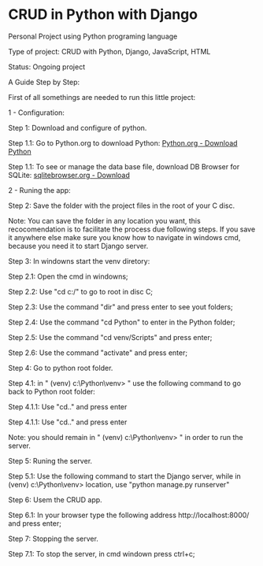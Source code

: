 # CRUD in Python with Django

Personal Project using Python programing language

Type of project: CRUD with Python, Django, JavaScript, HTML

Status: Ongoing project


A Guide Step by Step:

First of all somethings are needed to run this little project:

1 - Configuration:

Step 1: Download and configure of python.
  
 Step 1.1: Go to Python.org to download Python:
    [Python.org - Download Python](https://www.python.org/downloads/)
    
 Step 1.1: To see or manage the data base file, download DB Browser for SQLite:
    [sqlitebrowser.org - Download](https://sqlitebrowser.org/dl/)
 
 2 - Runing the app:

Step 2: Save the folder with the project files in the root of your C disc.

Note: You can save the folder in any location you want, this recocomendation is to facilitate the process due following steps. If you save it anywhere else make sure you know how to navigate in windows cmd, because you need it to start Django server.

Step 3: In windowns start the venv diretory:
  
   Step 2.1: Open the cmd in windowns;
   
   Step 2.2: Use "cd c:/"  to go to root in disc C;
   
   Step 2.3: Use the command "dir" and press enter to see yout folders;
   
   Step 2.4: Use the command "cd Python" to enter in the Python folder;
   
   Step 2.5: Use the command "cd venv/Scripts" and press enter;
   
   Step 2.6: Use the command "activate" and press enter;
   
Step 4: Go to python root folder.

  Step 4.1: in " (venv) c:\Python\venv> " use the following command to go back to Python root folder:
    
   Step 4.1.1: Use "cd.." and press enter
    
   Step 4.1.1: Use "cd.." and press enter
    
   Note: you should remain in " (venv) c:\Python\venv> " in order to run the server.

Step 5: Runing the server.
  
   Step 5.1: Use the following command to start the Django server, while in (venv) c:\Python\venv> location, use "python manage.py runserver"
  
Step 6: Usem the CRUD app.
  
   Step 6.1: In your browser type the following address http://localhost:8000/ and press enter;
 
Step 7: Stopping the server.
    
   Step 7.1: To stop the server, in cmd windown press ctrl+c;

    
     
